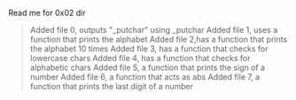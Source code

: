 Read me for 0x02 dir
>Added file 0, outputs "_putchar" using _putchar
>Added file 1, uses a function that prints the alphabet
>Added file 2,has a function that prints the alphabet 10 times
>Added file 3, has a function that checks for lowercase chars
>Added file 4, has a function that checks for alphabetic chars
>Added file 5, a function that prints the sign of a number
>Added file 6, a function that acts as abs 
>Added file 7, a function that prints the last digit of a number
